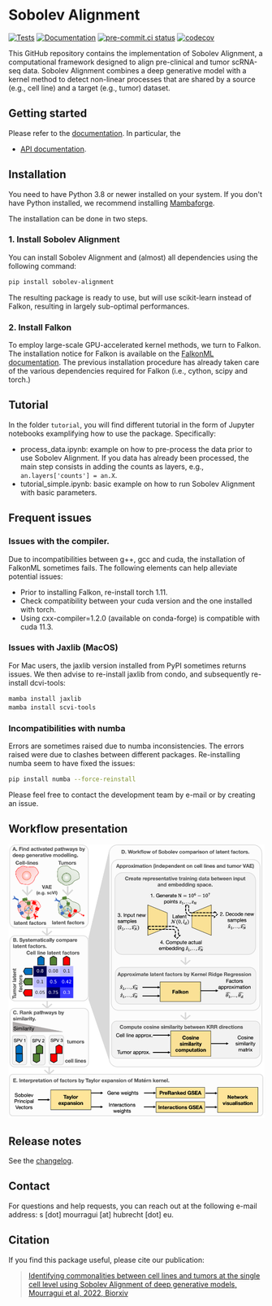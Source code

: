 # Sobolev Alignment

[![Tests][badge-tests]][link-tests]
[![Documentation][badge-docs]][link-docs]
[![pre-commit.ci status](https://results.pre-commit.ci/badge/github/NKI-CCB/sobolev_alignment/main.svg)](https://results.pre-commit.ci/latest/github/NKI-CCB/sobolev_alignment/main)
[![codecov](https://codecov.io/gh/NKI-CCB/sobolev_alignment/branch/main/graph/badge.svg?token=GRLU3XBPO5)](https://codecov.io/gh/NKI-CCB/sobolev_alignment)

[badge-tests]: https://img.shields.io/github/actions/workflow/status/saroudant/sobolev_alignment/test.yaml?branch=main
[link-tests]: https://github.com/saroudant/sobolev_alignment/actions/workflows/test.yml
[badge-docs]: https://img.shields.io/readthedocs/sobolev_alignment

This GitHub repository contains the implementation of Sobolev Alignment, a computational framework designed to align pre-clinical and tumor scRNA-seq data. Sobolev Alignment combines a deep generative model with a kernel method to detect non-linear processes that are shared by a source (e.g., cell line) and a target (e.g., tumor) dataset.

## Getting started

Please refer to the [documentation][link-docs]. In particular, the

-   [API documentation][link-api].

## Installation

You need to have Python 3.8 or newer installed on your system. If you don't have
Python installed, we recommend installing [Mambaforge](https://github.com/conda-forge/miniforge#mambaforge).

The installation can be done in two steps.

### 1. Install Sobolev Alignment

You can install Sobolev Alignment and (almost) all dependencies using the following command:

```bash
pip install sobolev-alignment
```

The resulting package is ready to use, but will use scikit-learn instead of Falkon, resulting in largely sub-optimal performances.

### 2. Install Falkon

To employ large-scale GPU-accelerated kernel methods, we turn to Falkon. The installation notice for Falkon is available on the [FalkonML documentation](https://falkonml.github.io/falkon/install.html). The previous installation procedure has already taken care of the various dependencies required for Falkon (i.e., cython, scipy and torch.)

## Tutorial

In the folder ``` tutorial ```, you will find different tutorial in the form of Jupyter notebooks examplifying how to use the package. Specifically:
- process_data.ipynb: example on how to pre-process the data prior to use Sobolev Alignment. If you data has already been processed, the main step consists in adding the counts as layers, e.g., ``` an.layers['counts'] = an.X ```.
- tutorial_simple.ipynb: basic example on how to run Sobolev Alignment with basic parameters.


## Frequent issues

### Issues with the compiler.

Due to incompatibilities between g++, gcc and cuda, the installation of FalkonML sometimes fails. The following elements can help alleviate potential issues:

-   Prior to installing Falkon, re-install torch 1.11.
-   Check compatibility between your cuda version and the one installed with torch.
-   Using cxx-compiler=1.2.0 (available on conda-forge) is compatible with cuda 11.3.

### Issues with Jaxlib (MacOS)

For Mac users, the jaxlib version installed from PyPI sometimes returns issues. We then advise to re-install jaxlib from condo, and subsequently re-install dcvi-tools:

```bash
mamba install jaxlib
mamba install scvi-tools
```

### Incompatibilities with numba

Errors are sometimes raised due to numba inconsistencies. The errors raised were due to clashes between different packages. Re-installing numba seem to have fixed the issues:

```bash
pip install numba --force-reinstall
```

Please feel free to contact the development team by e-mail or by creating an issue.

<!--
1) Install the latest release of `sobolev_alignment` from `PyPI <https://pypi.org/project/sobolev_alignment/>`_:

```bash
pip install sobolev_alignment
```
-->

## Workflow presentation

![Sobolev Alignment workflow](https://github.com/NKI-CCB/sobolev_alignment/blob/main/workflow.png)

## Release notes

See the [changelog][changelog].

## Contact

For questions and help requests, you can reach out at the following e-mail address: s [dot] mourragui [at] hubrecht [dot] eu.

## Citation

If you find this package useful, please cite our publication:
> [Identifying commonalities between cell lines and tumors at the single cell level using Sobolev Alignment of deep generative models, Mourragui et al, 2022, Biorxiv](https://www.biorxiv.org/content/10.1101/2022.03.08.483431v1)

[scverse-discourse]: https://discourse.scverse.org/
[issue-tracker]: https://github.com/saroudant/sobolev_alignment/issues
[changelog]: https://sobolev_alignment.readthedocs.io/latest/changelog.html
[link-docs]: https://sobolev-alignment.readthedocs.io/en/latest/
[link-api]: https://sobolev_alignment.readthedocs.io/en/latest/api.html
